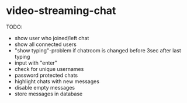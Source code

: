 # video-streaming-chat

TODO:
- show user who joined/left chat
- show all connected users
- "show typing"-problem if chatroom is changed before 3sec after last typing
- input with "enter"
- check for unique usernames
- password protected chats
- highlight chats with new messages
- disable empty messages
- store messages in database

